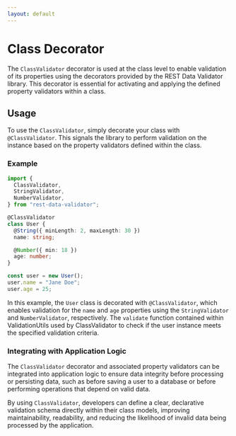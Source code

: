 ```yaml
---
layout: default
---
```


# Class Decorator

The `ClassValidator` decorator is used at the class level to enable validation of its properties using the decorators provided by the REST Data Validator library. This decorator is essential for activating and applying the defined property validators within a class.

## Usage

To use the `ClassValidator`, simply decorate your class with `@ClassValidator`. This signals the library to perform validation on the instance based on the property validators defined within the class.

### Example

```typescript
import {
  ClassValidator,
  StringValidator,
  NumberValidator,
} from "rest-data-validator";

@ClassValidator
class User {
  @String({ minLength: 2, maxLength: 30 })
  name: string;

  @Number({ min: 18 })
  age: number;
}

const user = new User();
user.name = "Jane Doe";
user.age = 25;
```

In this example, the `User` class is decorated with `@ClassValidator`, which enables validation for the `name` and `age` properties using the `StringValidator` and `NumberValidator`, respectively. The `validate` function contained within ValidationUtils used by ClassValidator to check if the user instance meets the specified validation criteria.

### Integrating with Application Logic

The `ClassValidator` decorator and associated property validators can be integrated into application logic to ensure data integrity before processing or persisting data, such as before saving a user to a database or before performing operations that depend on valid data.

By using `ClassValidator`, developers can define a clear, declarative validation schema directly within their class models, improving maintainability, readability, and reducing the likelihood of invalid data being processed by the application.
